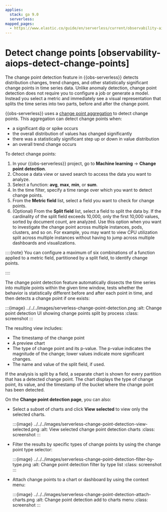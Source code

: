```yaml
---
applies:
  stack: ga 9.0
  serverless:
mapped_pages:
  - https://www.elastic.co/guide/en/serverless/current/observability-aiops-detect-change-points.html
---
```


# Detect change points [observability-aiops-detect-change-points]

The change point detection feature in {{obs-serverless}} detects distribution changes, trend changes, and other statistically significant change points in time series data. Unlike anomaly detection, change point detection does not require you to configure a job or generate a model. Instead  you select a metric and immediately see a visual representation that splits the time series into two parts, before and after the change point.

{{obs-serverless}} uses a [change point aggregation](https://www.elastic.co/guide/en/elasticsearch/reference/current/search-aggregations-change-point-aggregation.html) to detect change points. This aggregation can detect change points when:

* a significant dip or spike occurs
* the overall distribution of values has changed significantly
* there was a statistically significant step up or down in value distribution
* an overall trend change occurs

To detect change points:

1. In your {{obs-serverless}} project, go to **Machine learning** → **Change point detection**.
2. Choose a data view or saved search to access the data you want to analyze.
3. Select a function: **avg**, **max**, **min**, or **sum**.
4. In the time filter, specify a time range over which you want to detect change points.
5. From the **Metric field** list, select a field you want to check for change points.
6. (Optional) From the **Split field** list, select a field to split the data by. If the cardinality of the split field exceeds 10,000, only the first 10,000 values, sorted by document count, are analyzed. Use this option when you want to investigate the change point across multiple instances, pods, clusters, and so on. For example, you may want to view CPU utilization split across multiple instances without having to jump across multiple dashboards and visualizations.

::::{note}
You can configure a maximum of six combinations of a function applied to a metric field, partitioned by a split field, to identify change points.

::::


The change point detection feature automatically dissects the time series into multiple points within the given time window, tests whether the behavior is statistically different before and after each point in time, and then detects a change point if one exists:

:::{image} ../../../images/serverless-change-point-detection.png
:alt: Change point detection UI showing change points split by process
:class: screenshot
:::

The resulting view includes:

* The timestamp of the change point
* A preview chart
* The type of change point and its p-value. The p-value indicates the magnitude of the change; lower values indicate more significant changes.
* The name and value of the split field, if used.

If the analysis is split by a field, a separate chart is shown for every partition that has a detected change point. The chart displays the type of change point, its value, and the timestamp of the bucket where the change point has been detected.

On the **Change point detection page**, you can also:

* Select a subset of charts and click **View selected** to view only the selected charts.

    :::{image} ../../../images/serverless-change-point-detection-view-selected.png
    :alt: View selected change point detection charts
    :class: screenshot
    :::

* Filter the results by specific types of change points by using the change point type selector:

    :::{image} ../../../images/serverless-change-point-detection-filter-by-type.png
    :alt: Change point detection filter by type list
    :class: screenshot
    :::

* Attach change points to a chart or dashboard by using the context menu:

    :::{image} ../../../images/serverless-change-point-detection-attach-charts.png
    :alt: Change point detection add to charts menu
    :class: screenshot
    :::
